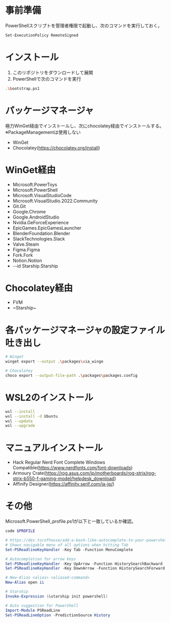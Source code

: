 # 事前準備

PowerShellスクリプトを管理者権限で起動し、次のコマンドを実行しておく。

```sh
Set-ExecutionPolicy RemoteSigned
```

# インストール

1. このリポジトリをダウンロードして展開
2. PowerShellで次のコマンドを実行

```sh
.\bootstrap.ps1
```

# パッケージマネージャ

極力WinGet経由でインストールし、次にchocolatey経由でインストールする。
※PackageManagementは使用しない

- WinGet
- Chocolatey(https://chocolatey.org/install)

# WinGet経由

- Microsoft.PowerToys
- Microsoft.PowerShell
- Microsoft.VisualStudioCode
- Microsoft.VisualStudio.2022.Community
- Git.Git
- Google.Chrome
- Google.AndroidStudio
- Nvidia.GeForceExperience
- EpicGames.EpicGamesLauncher
- BlenderFoundation.Blender
- SlackTechnologies.Slack
- Valve.Steam
- Figma.Figma
- Fork.Fork
- Notion.Notion
- --id Starship.Starship

# Chocolatey経由

- FVM
- ~Starship~

# 各パッケージマネージャの設定ファイル吐き出し

```sh
# Winget
winget export --output .\packages\via_winge

# Chocolatey
choco export --output-file-path .\packages\packages.config
```

# WSL2のインストール

```sh
wsl --install
wsl --install -d Ubuntu
wsl --update
wsl --upgrade
```

# マニュアルインストール

- Hack Regular Nerd Font Complete Windows Compatible(https://www.nerdfonts.com/font-downloads)
- Armoury Crate(https://rog.asus.com/jp/motherboards/rog-strix/rog-strix-b550-f-gaming-model/helpdesk_download)
- Affinify Designer(https://affinity.serif.com/ja-jp/)

# その他

Microsoft.PowerShell_profile.ps1が以下と一致しているか確認。

```sh
code $PROFILE
```

```ps1
# https://dev.to/ofhouse/add-a-bash-like-autocomplete-to-your-powershell-4257
# Shows navigable menu of all options when hitting Tab
Set-PSReadlineKeyHandler -Key Tab -Function MenuComplete

# Autocompletion for arrow keys
Set-PSReadlineKeyHandler -Key UpArrow -Function HistorySearchBackward
Set-PSReadlineKeyHandler -Key DownArrow -Function HistorySearchForward

# New-Alias <alias> <aliased-command>
New-Alias open ii

# Starship
Invoke-Expression (&starship init powershell)

# Auto suggestion for PowerShell
Import-Module PSReadLine
Set-PSReadLineOption -PredictionSource History
```
